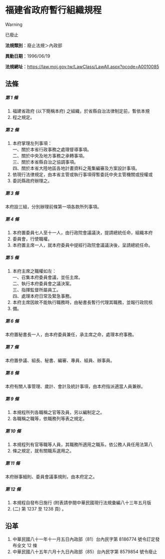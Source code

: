 # 福建省政府暫行組織規程
> [!WARNING]
> 已廢止

**法規類別**：廢止法規＞內政部

**異動日期**：1996/06/19  

**法規網址**：https://law.moj.gov.tw/LawClass/LawAll.aspx?pcode=A0010085



## 法條
##### 第 1 條
1. 福建省政府 (以下簡稱本府) 之組織，於省縣自治法律制定前，暫依本規
1. 程之規定。

##### 第 2 條
1. 本府掌理左列事項：  
一、關於本省行政事務之處理督導事項。  
二、關於中央及地方事務之承轉事項。  
三、關於本省縣自治之協調事項。  
四、關於本省大陸地區各地計畫資料之蒐集編審及方案設計事項。
1. 依現行法律規定，由本省主管或執行事項得暫委託中央主管機關或授權或
1. 委託縣政府辦理之。

##### 第 3 條
本府設三組，分別辦理前條第一項各款所列事項。

##### 第 4 條
1. 本府置委員七人至十一人，由行政院會議議決，提請總統任命，組織本府
1. 委員會，行使職權。
1. 本府置主席一人，就本府委員中提經行政院會議議決後，呈請總統任命。

##### 第 5 條
1. 本府主席之職權如左：  
一、召集本府委員會議，並任主席。  
二、執行本府委員會之議決案。  
三、指揮監督所屬員工。  
四、處理本府日常及緊急事務。
1. 本府主席因故不能執行職務時，由秘書長暫行代理其職務，並報行政院核
1. 備。

##### 第 6 條
本府置秘書長一人，由本府委員兼任，承主席之命，處理本府事務。

##### 第 7 條
本府置參議、組長、秘書、編審、專員、組員、辦事員。

##### 第 8 條
本府有關人事管理、歲計、會計及統計事項，由本府指派適當人員兼辦。

##### 第 9 條
1. 本規程所列各職稱之官等及員，另以編制定之。
1. 各職稱之職等，依職務列等表之規定。

##### 第 10 條
1. 本規程列有官等職等人員，其職務所適用之職系，依公務人員任用法第八
1. 條之規定，就有關職系選用之。

##### 第 11 條
本府辦事細則、委員會議事規則，由本府定之。

##### 第 12 條
1. 本規程自發布日施行 (附表請參閱中華民國現行法規彙編八十三年五月版
1.  (二) 第 1237 至 1238 頁) 。

## 沿革
1. 中華民國八十一年十一月五日內政部（81）台內民字第 8186774  號令訂定發布全文 12 條
1. 中華民國八十五年六月十九日內政部（85）台內民字第 8579854  號令廢止
